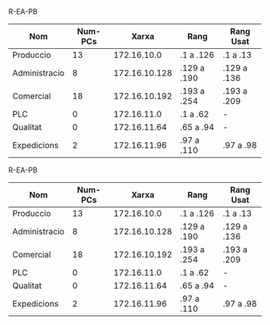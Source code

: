 R-EA-PB

|Nom|Num-PCs|Xarxa|Rang|Rang Usat|
|---|---|---|---|---|
|Produccio|	13|	172.16.10.0|		.1 a .126|	.1 a .13|		
|Administracio|	8|	172.16.10.128|		.129 a .190|	.129 a .136|		
|Comercial|	18|	172.16.10.192|		.193 a .254|	.193 a .209|		
|PLC	|	0|	172.16.11.0|		.1 a .62|-|		
|Qualitat|	0|	172.16.11.64|	.65 a .94|-|		
|Expedicions|	2|	172.16.11.96|		.97 a .110|	.97 a .98|

R-EA-PB

|Nom|Num-PCs|Xarxa|Rang|Rang Usat|
|---|---|---|---|---|
|Produccio|	13|	172.16.10.0|		.1 a .126|	.1 a .13|		
|Administracio|	8|	172.16.10.128|		.129 a .190|	.129 a .136|		
|Comercial|	18|	172.16.10.192|		.193 a .254|	.193 a .209|		
|PLC	|	0|	172.16.11.0|		.1 a .62|-|		
|Qualitat|	0|	172.16.11.64|	.65 a .94|-|		
|Expedicions|	2|	172.16.11.96|		.97 a .110|	.97 a .98|

